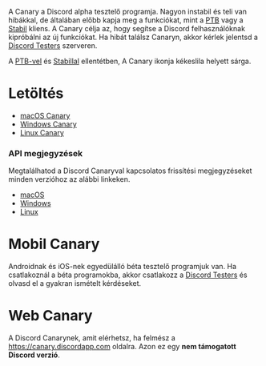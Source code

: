 <!-- TITLE:Discord Canary -->

A Canary a Discord alpha tesztelő programja. Nagyon instabil és teli van hibákkal, de általában előbb kapja meg a funkciókat, mint a [PTB](/ptb) vagy a [Stabil](/stable) kliens. A Canary célja az, hogy segítse a Discord felhasználóknak kipróbálni az új funkciókat. Ha hibát találsz Canaryn, akkor kérlek jelentsd a [Discord Testers](http://discord.gg/discord-testers) szerveren.

A [PTB-vel](/ptb) és [Stabillal](/stable) ellentétben, A Canary ikonja kékeslila helyett sárga.

# Letöltés
* [macOS Canary](https://discordapp.com/api/download/canary?platform=osx)
* [Windows Canary](https://discordapp.com/api/download/canary?platform=win)
* [Linux Canary](https://discordapp.com/api/download/canary?platform=linux)
### API megjegyzések
Megtalálhatod a Discord Canaryval kapcsolatos frissítési megjegyzéseket minden verzióhoz az alábbi linkeken.
* [macOS](https://discordapp.com/api/canary/updates?platform=osx)
* [Windows](https://discordapp.com/api/canary/updates?platform=win)
* [Linux](https://discordapp.com/api/canary/updates?platform=linux)
# Mobil Canary
Androidnak és iOS-nek egyedülálló béta tesztelő programjuk van. Ha csatlakoznál a béta programokba, akkor csatlakozz a [Discord Testers](http://discord.gg/discord-testers) és olvasd el a gyakran ismételt kérdéseket.

# Web Canary
A Discord Canarynek, amit elérhetsz, ha felmész a https://canary.discordapp.com oldalra. Azon ez egy **nem támogatott Discord verzió**.